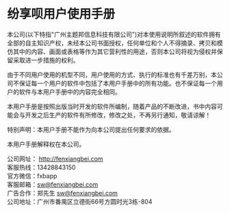 # 纷享呗用户使用手册


本公司(以下特指"广州主题邦信息科技有限公司")对本使用说明所叙述的软件拥有全部的自主知识产权，未经本公司书面授权，任何单位和个人不得摘录、拷贝和模仿其中的内容、画面或表格等作为其它营利性的用途，否则本公司将视为侵权并保留采取进一步措施的权利。  

由于不同用户使用的机型不同，用户使用的方式、执行的标准也有千差万别，本公司不保证每一个用户的软件中包括了本用户手册中的所有功能。也不保证每一个用户的软件与本用户手册中的内容完全相同。  

本用户手册是按照出版当时开发的软件所编制，随着产品的不断改进，书中内容可能会与开发之后生产的软件有所修改，修改之处，不再另行通知，敬请谅解！  

特别声明：本用户手册不能作为向本公司提出任何要求的依据。

本用户手册解释权在本公司。

公司网址： http://fenxiangbei.com  
客服热线：13428843150  
官方微信：fxbapp  
客服邮箱：sw@fenxiangbei.com  
广告合作：郑先生 sw@fenxiangbei.com  
公司地址：广州市番禺区立德街66号方圆时光3栋-804   
